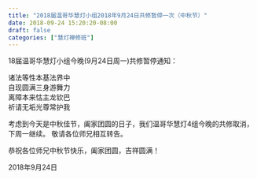 ```yaml
---
title: "2018届温哥华慧灯小组2018年9月24日共修暂停一次（中秋节）"
date: 2018-09-24 15:20:20-08:00
draft: false
categories: ["慧灯禅修班"]
---
```

18届温哥华慧灯小组今晚(9月24日周一)共修暂停通知：                        

诸法等性本基法界中                                  
自现圆满三身游舞力                                  
离障本来怙主龙钦巴                                   
祈请无垢光尊常护我                                  

考虑到今天是中秋佳节，阖家团圆的日子，我们温哥华慧灯4组今晚的共修取消，下周一继续。
敬请各位师兄相互转告。

恭祝各位师兄中秋节快乐，阖家团圆，吉祥圆满！

2018年9月24日
